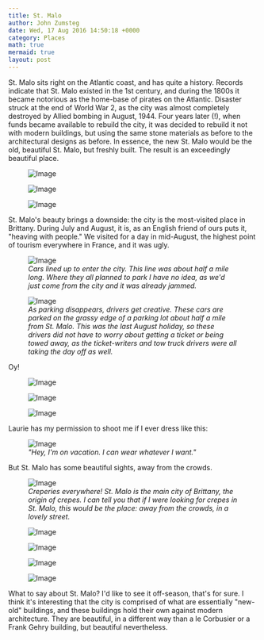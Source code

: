 ```yaml
---
title: St. Malo
author: John Zumsteg
date: Wed, 17 Aug 2016 14:50:18 +0000
category: Places
math: true
mermaid: true
layout: post
---
```

St. Malo sits right on the Atlantic coast, and has quite a history. Records indicate that St. Malo existed in the 1st century, and during the 1800s it became notorious as the home-base of pirates on the Atlantic. Disaster struck at the end of World War 2, as the city was almost completely destroyed by Allied bombing in August, 1944. Four years later (!), when funds became available to rebuild the city, it was decided to rebuild it not with modern buildings, but using the same stone materials as before to the architectural designs as before. In essence, the new St. Malo would be the old, beautiful St. Malo, but freshly built. The result is an exceedingly beautiful place.

<figure class = "portrait">
	<img src="{{"/assets/images/2016/08/DSC00481.jpg" | prepend: site.baseurl | prepend: site.url }}" alt="Image" />
	<figcaption></figcaption>
</figure>

<figure class = "portrait">
	<img src="{{"/assets/images/2016/08/DSC00448.jpg" | prepend: site.baseurl | prepend: site.url }}" alt="Image" />
	<figcaption></figcaption>
</figure>

<figure class = "portrait">
	<img src="{{"/assets/images/2016/08/DSC00445.jpg" | prepend: site.baseurl | prepend: site.url }}" alt="Image" />
	<figcaption></figcaption>
</figure>



St. Malo's beauty brings a downside: the city is the most-visited place in Brittany. During July and August, it is, as an English friend of ours puts it, "heaving with people." We visited for a day in mid-August, the highest point of tourism everywhere in France, and it was ugly.

<figure class = "landscape">
	<img src="{{"/assets/images/2016/08/DSC00484.jpg" | prepend: site.baseurl | prepend: site.url }}" alt="Image" />
	<figcaption><em>Cars lined up to enter the city. This line was about half a mile long. Where they all planned to park I have no idea, as we'd just come from the city and it was already jammed.</em></figcaption>
</figure>



<figure class = "landscape">
	<img src="{{"/assets/images/2016/08/DSC00485.jpg" | prepend: site.baseurl | prepend: site.url }}" alt="Image" />
	<figcaption><em>As parking disappears, drivers get creative. These cars are parked on the grassy edge of a parking lot about half a mile from St. Malo. This was the last August holiday, so these drivers did not have to worry about getting a ticket or being towed away, as the ticket-writers and tow truck drivers were all taking the day off as well.</em></figcaption>
</figure>



Oy!

<figure class = "landscape">
	<img src="{{"/assets/images/2016/08/DSC00464.jpg" | prepend: site.baseurl | prepend: site.url }}" alt="Image" />
	<figcaption></figcaption>
</figure>

 <figure class = "portrait">
	<img src="{{"/assets/images/2016/08/DSC00466.jpg" | prepend: site.baseurl | prepend: site.url }}" alt="Image" />
	<figcaption></figcaption>
</figure>

 <figure class = "portrait">
	<img src="{{"/assets/images/2016/08/DSC00452.jpg" | prepend: site.baseurl | prepend: site.url }}" alt="Image" />
	<figcaption></figcaption>
</figure>



Laurie has my permission to shoot me if I ever dress like this:

<figure class = "landscape">
	<img src="{{"/assets/images/2016/08/DSC00462.jpg" | prepend: site.baseurl | prepend: site.url }}" alt="Image" />
	<figcaption><em>"Hey, I'm on vacation. I can wear whatever I want."</em></figcaption>
</figure>



But St. Malo has some beautiful sights, away from the crowds.

<figure class = "portrait">
	<img src="{{"/assets/images/2016/08/DSC00472.jpg" | prepend: site.baseurl | prepend: site.url }}" alt="Image" />
	<figcaption><em>Creperies everywhere! St. Malo is the main city of Brittany, the origin of crepes. I can tell you that if I were looking for crepes in St. Malo, this would be the place: away from the crowds, in a lovely street.</em></figcaption>
</figure>



<figure class = "landscape">
	<img src="{{"/assets/images/2016/08/DSC00469.jpg" | prepend: site.baseurl | prepend: site.url }}" alt="Image" />
	<figcaption></figcaption>
</figure>

 <figure class = "portrait">
	<img src="{{"/assets/images/2016/08/DSC00468.jpg" | prepend: site.baseurl | prepend: site.url }}" alt="Image" />
	<figcaption></figcaption>
</figure>

 <figure class = "landscape">
	<img src="{{"/assets/images/2016/08/DSC00479.jpg" | prepend: site.baseurl | prepend: site.url }}" alt="Image" />
	<figcaption></figcaption>
</figure>

<figure class = "portrait">
	<img src="{{"/assets/images/2016/08/DSC00446.jpg" | prepend: site.baseurl | prepend: site.url }}" alt="Image" />
	<figcaption></figcaption>
</figure>



What to say about St. Malo? I'd like to see it off-season, that's for sure. I think it's interesting that the city is comprised of what are essentially "new-old" buildings, and these buildings hold their own against modern architecture. They are beautiful, in a different way than a le Corbusier or a Frank Gehry building, but beautiful nevertheless.
